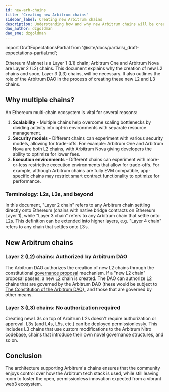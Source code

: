 ```yaml
---
id: new-arb-chains
title: 'Creating new Arbitrum chains'
sidebar_label: Creating new Arbitrum chains
description: Understanding how and why new Arbitrum chains will be created
dao_author: dzgoldman
dao_sme: dzgoldman
---
```


import DraftExpectationsPartial from '@site/docs/partials/_draft-expectations-partial.md'; 

<DraftExpectationsPartial />

Ethereum Mainnet is a Layer 1 (L1) chain; <a data-quicklook-from='arbitrum-one'>Arbitrum One</a> and <a data-quicklook-from='arbitrum-nova'>Arbitrum Nova</a> are Layer 2 (L2) chains. This document explains why the creation of new L2 chains and soon, Layer 3 (L3) chains, will be necessary. It also outlines the role of the <a data-quicklook-from='arbitrum-dao'>Arbitrum DAO</a> in the process of creating these new L2 and L3 chains.

## Why multiple chains?

An Ethereum multi-chain ecosystem is vital for several reasons:

1. **Scalability** - Multiple chains help overcome scaling bottlenecks by dividing activity into opt-in environments with separate resource management.
2. **Security models** - Different chains can experiment with various security models, allowing for trade-offs. For example: Arbitrum One and Arbitrum Nova are both L2 chains, with Arbitrum Nova giving developers the ability to optimize for lower fees.
3. **Execution environments** - Different chains can experiment with more-or-less restrictive execution environments that allow for trade-offs. For example, although Arbitrum chains are fully EVM compatible, app-specific chains may restrict smart contract functionality to optimize for performance.

### Terminology: L2s, L3s, and beyond

In this document, "Layer 2 chain" refers to any Arbitrum chain settling directly onto Ethereum (chains with native bridge contracts on Ethereum <a data-quicklook-from='layer-1-l1'>Layer 1</a>), while "Layer 3 chain" refers to any Arbitrum chain that settle onto L2s. This definition can be extended into higher layers, e.g. "Layer 4 chain" refers to any chain that settles onto L3s.

## New Arbitrum chains

### Layer 2 (L2) chains: Authorized by Arbitrum DAO

The Arbitrum DAO authorizes the creation of new L2 chains through the constitutional [governance proposal](./how-tos/create-submit-dao-proposal.md) mechanism. If a "new L2 chain" proposal passes, a new L2 chain is created. The DAO can authorize L2 chains that are governed by the Arbitrum DAO (these would be subject to [The Constitution of the Arbitrum DAO](./dao-constitution.md)), and those that are governed by other means.

### Layer 3 (L3) chains: No authorization required

Creating new L3s on top of Arbitrum L2s doesn't require authorization or approval. L3s (and L4s, L5s, etc.) can be deployed permissionlessly. This includes L3 chains that use custom modifications to the Arbitrum Nitro codebase, chains that introduce their own novel governance structures, and so on.

## Conclusion

The architecture supporting Arbitrum's chains ensures that the community enjoys control over how the Arbitrum tech stack is used, while still leaving room to foster the open, permissionless innovation expected from a vibrant web3 ecosystem.
